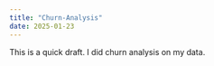 ```yaml
---
title: "Churn-Analysis"
date: 2025-01-23
---
```

This is a quick draft. I did churn analysis on my data.
